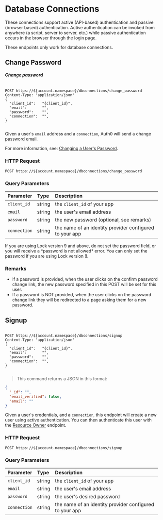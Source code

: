 # Database Connections

These connections support active (API-based) authentication and passive (browser based) authentication. Active authentication can be invoked from anywhere (a script, server to server, etc.) while passive authentication occurs in the browser through the login page.

<aside class="warning">
These endpoints only work for database connections.
</aside>

## Change Password

<h5 class="code-snippet-title">Change password</h5>

```http
```

```shell
POST https://${account.namespace}/dbconnections/change_password
Content-Type: 'application/json'
{
  "client_id":   "{client_id}",
  "email":       "",
  "password":    "",
  "connection":  "",
}
```

```javascript
```

<!-- ```ruby
ruby
```

```python
python
```

```csharp
csharp
```

```php
php
```

```java
java
``` -->

Given a user's `email` address and a `connection`, Auth0 will send a change password email.

<aside class="notice">
For more information, see: <a href='/connections/database/password-change'>Changing a User's Password</a>.
</aside>

### HTTP Request

`POST https://${account.namespace}/dbconnections/change_password`

### Query Parameters

| Parameter        | Type       | Description |
|:-----------------|:-----------|:------------|
| `client_id`      | string     | the `client_id` of your app |
| `email`          | string     | the user's email address |
| `password `      | string     | the new password (optional, see remarks) |
| `connection`     | string     | the name of an identity provider configured to your app |

<aside class="warning">
If you are using Lock version 9 and above, do not set the password field, or you will receive a *password is not allowed* error. You can only set the password if you are using Lock version 8.
</aside>

### Remarks

* If a password is provided, when the user clicks on the confirm password change link, the new password specified in this POST will be set for this user.
* If a password is NOT provided, when the user clicks on the password change link they will be redirected to a page asking them for a new password.

## Signup

```http
```

```shell
POST https://${account.namespace}/dbconnections/signup
Content-Type: 'application/json'
{
  "client_id":   "{client_id}",
  "email":       "",
  "password":    "",
  "connection":  "",
}
```

```javascript
```

<!-- ```ruby
ruby
```

```python
python
```

```csharp
csharp
```

```php
php
```

```java
java
``` -->

> This command returns a JSON in this format:

```json
{
  "_id": "",
  "email_verified": false,
  "email": ""
}
```

Given a user's credentials, and a `connection`, this endpoint will create a new user using active authentication. You can then authenticate this user with the [Resource Owner](#resource-owner) endpoint.

### HTTP Request

`POST https://${account.namespace}/dbconnections/signup`

### Query Parameters

| Parameter        | Type       | Description |
|:-----------------|:-----------|:------------|
| `client_id`      | string     | the `client_id` of your app |
| `email`          | string     | the user's email address |
| `password `      | string     | the user's desired password |
| `connection`     | string     | the name of an identity provider configured to your app |
